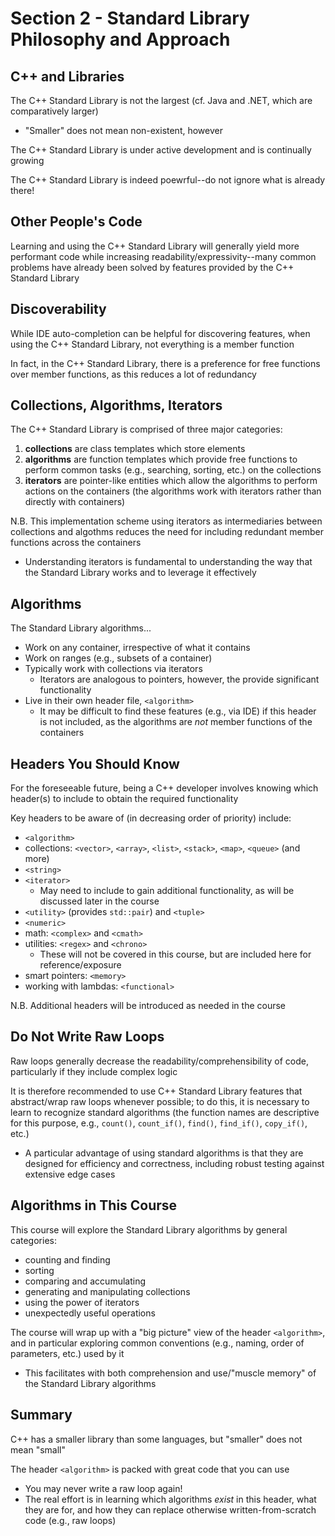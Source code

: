 # Section 2 - Standard Library Philosophy and Approach

## C++ and Libraries

The C++ Standard Library is not the largest (cf. Java and .NET, which are comparatively larger)
  * "Smaller" does not mean non-existent, however

The C++ Standard Library is under active development and is continually growing

The C++ Standard Library is indeed poewrful--do not ignore what is already there!

## Other People's Code

Learning and using the C++ Standard Library will generally yield more performant code while increasing readability/expressivity--many common problems have already been solved by features provided by the C++ Standard Library

## Discoverability

While IDE auto-completion can be helpful for discovering features, when using the C++ Standard Library, not everything is a member function

In fact, in the C++ Standard Library, there is a preference for free functions over member functions, as this reduces a lot of redundancy

## Collections, Algorithms, Iterators

The C++ Standard Library is comprised of three major categories:
  1. **collections** are class templates which store elements
  2. **algorithms** are function templates which provide free functions to perform common tasks (e.g., searching, sorting, etc.) on the collections
  3. **iterators** are pointer-like entities which allow the algorithms to perform actions on the containers (the algorithms work with iterators rather than directly with containers)

N.B. This implementation scheme using iterators as intermediaries between collections and algothms reduces the need for including redundant member functions across the containers
  * Understanding iterators is fundamental to understanding the way that the Standard Library works and to leverage it effectively

## Algorithms

The Standard Library algorithms...
  * Work on any container, irrespective of what it contains
  * Work on ranges (e.g., subsets of a container)
  * Typically work with collections via iterators
    * Iterators are analogous to pointers, however, the provide significant functionality
  * Live in their own header file, `<algorithm>`
    * It may be difficult to find these features (e.g., via IDE) if this header is not included, as the algorithms are *not* member functions of the containers

## Headers You Should Know

For the foreseeable future, being a C++ developer involves knowing which header(s) to include to obtain the required functionality

Key headers to be aware of (in decreasing order of priority) include:
  * `<algorithm>`
  * collections: `<vector>`, `<array>`, `<list>`, `<stack>`, `<map>`, `<queue>` (and more)
  * `<string>`
  * `<iterator>`
    * May need to include to gain additional functionality, as will be discussed later in the course
  * `<utility>` (provides `std::pair`) and `<tuple>`
  * `<numeric>`
  * math: `<complex>` and `<cmath>`
  * utilities: `<regex>` and `<chrono>`
    * These will not be covered in this course, but are included here for reference/exposure
  * smart pointers: `<memory>`
  * working with lambdas: `<functional>`

N.B. Additional headers will be introduced as needed in the course

## Do Not Write Raw Loops

Raw loops generally decrease the readability/comprehensibility of code, particularly if they include complex logic

It is therefore recommended to use C++ Standard Library features that abstract/wrap raw loops whenever possible; to do this, it is necessary to learn to recognize standard algorithms (the function names are descriptive for this purpose, e.g., `count()`, `count_if()`, `find()`, `find_if()`, `copy_if()`, etc.)
  * A particular advantage of using standard algorithms is that they are designed for efficiency and correctness, including robust testing against extensive edge cases

## Algorithms in This Course

This course will explore the Standard Library algorithms by general categories:
  * counting and finding
  * sorting
  * comparing and accumulating
  * generating and manipulating collections
  * using the power of iterators
  * unexpectedly useful operations

The course will wrap up with a "big picture" view of the header `<algorithm>`, and in particular exploring common conventions (e.g., naming, order of parameters, etc.) used by it
  * This facilitates with both comprehension and use/"muscle memory" of the Standard Library algorithms

## Summary

C++ has a smaller library than some languages, but "smaller" does not mean "small"

The header `<algorithm>` is packed with great code that you can use
  * You may never write a raw loop again!
  * The real effort is in learning which algorithms *exist* in this header, what they are for, and how they can replace otherwise written-from-scratch code (e.g., raw loops)
